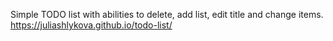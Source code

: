 Simple TODO list with abilities to delete, add list, edit title and change items.
https://juliashlykova.github.io/todo-list/
